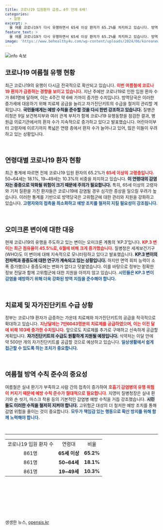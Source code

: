```yaml
---
title: 코로나19 입원환자 급증… 4주 만에 6배!
categories:
  - 질병
excerpt: >
  올 여름 코로나19가 다시 유행하면서 65세 이상 환자가 65.2%를 차지하고 있습니다. 방역당국은 치료제와 자가진단키트 공급을 확대하고, 예방수칙 준수를 촉구하고 있습니다. 여름철 유행의 원인은 오미크론 변이 KP.3로, 철저한 대응이 필요합니다.
feature_text: >
  올 여름 코로나19가 다시 유행하면서 65세 이상 환자가 65.2%를 차지하고 있습니다. 방역당국은 치료제와 자가진단키트 공급을 확대하고, 예방수칙 준수를 촉구하고 있습니다. 여름철 유행의 원인은 오미크론 변이 KP.3로, 철저한 대응이 필요합니다.
image: 'https://www.behealthy4u.com/wp-content/uploads/2024/06/koreanews.jpg'
---
```


<p><img src="https://www.behealthy4u.com/wp-content/uploads/2024/06/koreanews.jpg" alt="info 속보" /></p>

<h2 data-ke-size="size26">코로나19 여름철 유행 현황</h2>

<p data-ke-size="size16">최근 코로나19의 유행이 다시금 전국적으로 확산되고 있습니다. <b><span style="color: #ee2323;">이번 여름철에 코로나19 환자가 급증하는 경향을 보이고 있습니다.</span></b> 지난 주에만 코로나19로 인한 입원 환자 수가 861명에 달하며, 이는 4주간 약 6배 가까이 증가한 수치입니다. 방역당국은 이러한 증가세에 대응하기 위해 치료제 공급을 늘리고 자가진단키트의 수급을 철저히 관리할 계획입니다. <b><span style="background-color: #21538527;">국민들에게는 예방 수칙을 준수할 것을 다시 한번 강조하고 있습니다.</span></b> 질병관리청은 9일 보건복지부와 여러 관계 부처가 함께 코로나19 유행동향을 점검한 결과, 병원급 의료기관에서의 환자 수가 지속적으로 증가하고 있다고 발표했습니다. 어린아이부터 고령자에 이르기까지 폭넓은 연령 층에서 환자 수가 늘어나고 있어, 많은 이들이 우려하고 있는 상황입니다.</p>

<p data-ke-size="size16">&nbsp;</p>

<h2 data-ke-size="size26">연령대별 코로나19 환자 현황</h2>

<p data-ke-size="size16">최근 통계에 따르면 전체 코로나19 입원 환자의 65.2%가 <b><span style="color: #ee2323;">65세 이상의 고령층입니다.</span></b> 50~64세는 18.1%, 19~49세는 10.3%의 비중을 차지하고 있습니다. <b><span style="background-color: #21538527;">이 연령대의 감염자는 중증으로 악화될 위험이 크기 때문에 주의가 필요합니다.</span></b> 특히, 65세 이상의 고령자와 기저 질환을 가진 환자들은 코로나19에 감염될 경우 심각한 증상을 일으킬 우려가 높습니다. 이러한 통계를 기반으로 방역당국은 고위험군에 대한 관리와 지원을 강화하고 있습니다. <b><span style="color: #1a5490;">고령자와의 접촉을 최소화하고 예방 조치를 철저히 지킬 필요성이 강조됩니다.</span></b></p>

<p data-ke-size="size16">&nbsp;</p>

<h2 data-ke-size="size26">오미크론 변이에 대한 대응</h2>

<p data-ke-size="size16">현재 코로나19의 유행을 주도하고 있는 변이는 오미크론 계통의 ‘KP.3’입니다. <b><span style="color: #ee2323;">KP.3 변이는 최근 점유율이 45.5%로, 6월에 비해 크게 증가했습니다.</span></b> 질병청은 세계보건기구(WHO)도 이 변이에 대해 지속적으로 모니터링하고 있다고 발표했습니다. <b><span style="background-color: #21538527;">KP.3 변이의 전파력과 중증도에 대한 연구가 계속되고 있는 상황입니다.</span></b> 하지만 면역 회피 능력이 소폭 증가했으나 중증도에는 변화가 없다고 덧붙였습니다. 이를 바탕으로 정부는 정확한 정보 전달과 함께 고위험군에 대한 지원을 아끼지 않고 있습니다. <b><span style="color: #1a5490;">시민들은 KP.3 변이 감염을 예방하기 위해 더욱 강화된 방역 지침을 준수해야 합니다.</span></b></p>

<p data-ke-size="size16">&nbsp;</p>

<h2 data-ke-size="size26">치료제 및 자가진단키트 수급 상황</h2>

<p data-ke-size="size16">정부는 코로나19 환자가 급증하는 가운데 치료제와 자가진단키트의 공급을 적극적으로 확대하고 있습니다. <b><span style="color: #ee2323;">지난달에는 7만6043명분의 치료제를 공급하였으며, 이는 이전 달에 비해 103배 증가한 수치입니다.</span></b> 앞으로도 치료제를 추가로 구매하고 신속하게 공급할 계획입니다. <b><span style="background-color: #21538527;">자가진단키트의 수급도 원활하게 지원될 예정입니다.</span></b> 식약처는 이달 안에 약 500만 개의 자가진단키트를 공급할 것으로 예상하고 있습니다. <b><span style="color: #1a5490;">일상생활에서 쉽게 접근할 수 있도록 하는 조치가 중요합니다.</span></b></p>

<p data-ke-size="size16">&nbsp;</p>

<h2 data-ke-size="size26">여름철 방역 수칙 준수의 중요성</h2>

<p data-ke-size="size16">여름철은 실내 환기가 부족하고 사람 간의 접촉이 증가하여 <b><span style="color: #ee2323;">호흡기 감염병의 유행 위험이 커지기 때문에 예방 수칙 준수가 절대적으로 필요합니다.</span></b> 지영미 질병청장은 실내 환기와 손 씻기, 마스크 착용 등의 기본적인 감염병 예방 수칙을 거듭 강조했습니다. <b><span style="background-color: #21538527;">시민들도 이러한 수칙을 철저히 지켜야 합니다.</span></b> 고위험군 대상의 더 철저한 예방 조치를 통해 감염 위험을 줄이는 것이 중요합니다. <b><span style="color: #1a5490;">모두가 책임감 있는 행동으로 확산 방지를 위해 함께 노력해야 합니다.</span></b></p>

<p data-ke-size="size16">&nbsp;</p>

<hr>

<table style="width: 100%; border-collapse: collapse;">
<tr>
<td style="text-align: center; height: 17px;">코로나19 입원 환자 수</td>
<td style="text-align: center; height: 17px;">연령대</td>
<td style="text-align: center; height: 17px;">비율</td>
</tr>
<tr>
<td style="text-align: center; height: 17px;">861명</td>
<td style="text-align: center; height: 17px;"><b>65세 이상</b></td>
<td style="text-align: center; height: 17px;"><b>65.2%</b></td>
</tr>
<tr>
<td style="text-align: center; height: 17px;">861명</td>
<td style="text-align: center; height: 17px;"><b>50~64세</b></td>
<td style="text-align: center; height: 17px;"><b>18.1%</b></td>
</tr>
<tr>
<td style="text-align: center; height: 17px;">861명</td>
<td style="text-align: center; height: 17px;"><b>19~49세</b></td>
<td style="text-align: center; height: 17px;"><b>10.3%</b></td>
</tr>
</table>

<p data-ke-size="size16">&nbsp;</p>

<p data-ke-size="size16">&nbsp;</p>

<p data-ke-size="size16">&nbsp;</p>

<p data-ke-size="size16">&nbsp;</p>
생생한 뉴스, <a href="https://opensis.kr" rel="dofollow">opensis.kr</a>


